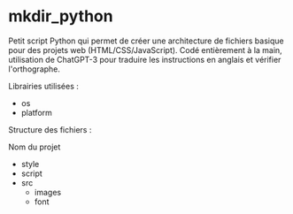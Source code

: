 # mkdir_python
Petit script Python qui permet de créer une architecture de fichiers basique pour des projets web (HTML/CSS/JavaScript). Codé entièrement à la main, utilisation de ChatGPT-3 pour traduire les instructions en anglais et vérifier l'orthographe.

Librairies utilisées :
- os
- platform

Structure des fichiers : 

Nom du projet 
  - style
  - script
  - src
      - images
      - font
